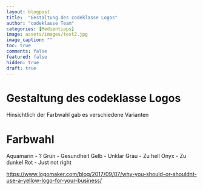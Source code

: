 ```yaml
---
layout: blogpost
title:  "Gestaltung des codeklasse Logos"
author: "codeklasse Team"
categories: [Medientipps]
image: assets/images/test2.jpg
image_caption: ""
toc: true
comments: false
featured: false
hidden: true
draft: true
---
```


# Gestaltung des codeklasse Logos
Hinsichtlich der Farbwahl gab es verschiedene Varianten

# Farbwahl
Aquamarin - ?
Grün - Gesundheit
Gelb - Unklar
Grau - Zu hell
Onyx - Zu dunkel
Rot  - Just not right


https://www.logomaker.com/blog/2017/09/07/why-you-should-or-shouldnt-use-a-yellow-logo-for-your-business/